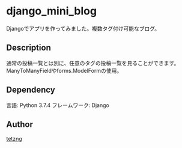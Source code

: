 django_mini_blog
====
Djangoでアプリを作ってみました。複数タグ付け可能なブログ。

## Description
通常の投稿一覧とは別に、任意のタグの投稿一覧を見ることができます。
ManyToManyFieldやforms.ModelFormの使用。

## Dependency
言語: Python 3.7.4
フレームワーク: Django

## Author
[tetzng](https://github.com/tetzng)